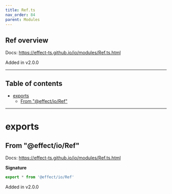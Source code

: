 ```yaml
---
title: Ref.ts
nav_order: 84
parent: Modules
---
```


## Ref overview

Docs: https://effect-ts.github.io/io/modules/Ref.ts.html

Added in v2.0.0

---

<h2 class="text-delta">Table of contents</h2>

- [exports](#exports)
  - [From "@effect/io/Ref"](#from-effectioref)

---

# exports

## From "@effect/io/Ref"

Docs: https://effect-ts.github.io/io/modules/Ref.ts.html

**Signature**

```ts
export * from '@effect/io/Ref'
```

Added in v2.0.0
